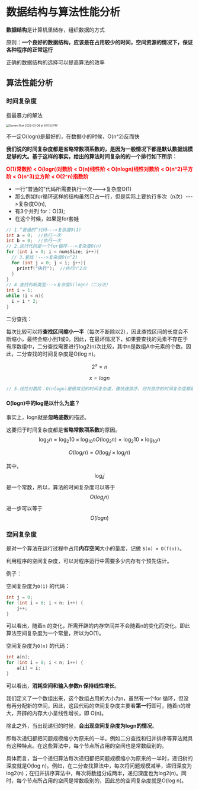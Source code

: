 # 数据结构与算法性能分析

**数据结构**是计算机里储存，组织数据的方式

原则：**一个良好的数据结构，应该是在占用较少的时间，空间资源的情况下，保证各种程序的正常运行**

正确的数据结构的选择可以提高算法的效率

## 算法性能分析

### 时间复杂度

指最暴力的解法

<img src="/Users/songjiaming/Documents/Typora/leetcode-Array/Screen Shot 2022-03-06 at 9.01.52 PM.png" alt="Screen Shot 2022-03-06 at 9.01.52 PM" style="zoom:50%;" />

不一定O(logn)是最好的，在数据小的时候，O(n^2)反而快

**我们说的时间复杂度都是省略常数项系数的，是因为一般情况下都是默认数据规模足够的大。基于这样的事实，给出的算法时间复杂的的一个排行如下所示：**

**<font color=red>O(1)常数阶 < O(logn)对数阶 < O(n)线性阶 < O(nlogn)线性对数阶 < O(n^2)平方阶 < O(n^3)立方阶 < O(2^n)指数阶</font>**



- 一行“普通的”代码所需要执行一次--->复杂度O(1)
- 那么例如for循环这样的结构虽然只占一行，但是实际上要执行多次（n次）--->复杂度O(n),
- 有3个并列 for：O(3); 
- 在这个时候，如果是for套娃

```c
// 1.“普通的”代码--->复杂度O(1)
int a = 0;  //执行一次
int b = 0;  //执行一次
// 2.这行代码是一个for循环--->复杂度O(n)
for (int i = 0; i < numsSize; i++){
  // 3.套娃：--->复杂度O(n^2)
  for (int j = 0; j < i; j++){
    printf("执行");  //执行n^2次
  }
}
// 4.查找判断类型--->复杂度O(logn)（二分法）
int i = 1;
while (i < n){
  i = i * 2;
}
```

二分查找：

每次比较可以将**查找区间缩小一半**（每次不断除以2），因此查找区间的长度会不断缩小，最终会缩小到1或0。因此，在最坏情况下，如果要查找的元素不存在于有序数组中，二分查找需要进行log2(n)次比较，其中n是数组A中元素的个数。因此，二分查找的时间复杂度是O(log n)。


$$
2^x = n
$$

$$
x = logn
$$

```c
// 5.线性对数阶：O(nlogn)是很常见的时间复杂度，像快速排序、归并排序的时间复杂度都是 O(nlogn)。
```

#### O(logn)中的log是以什么为底？

事实上，logn就是**忽略底数**的描述。

这要归于时间复杂度都是**省略常数项系数**的原因。
$$
\log_{2}{n} = \log_{2}10 \times \log_{10}n
O(\log_{2}{n}) = \log_{2}10 \times \log_{10}n
$$

$$
O(\log_{i}{n}) = O(\log_{i}j \times \log_{j}n)
$$

其中，
$$
\log_{i}j
$$
是一个常数，所以，算法的时间复杂度可以等于
$$
O(log_{j}n)
$$
进一步可以等于
$$
O(logn)
$$


### 空间复杂度

是对一个算法在运行过程中占用**内存空间**大小的量度，记做 `S(n) = O(f(n))`。

利用程序的空间复杂度，可以对程序运行中需要多少内存有个预先估计。

例子：

空间复杂度为`O(1)` 的代码：

```c
int j = 0;
for (int i = 0; i < n; i++) {
    j++;
}
```

可以看出，随着n 的变化，所需开辟的内存空间并不会随着n的变化而变化。即此算法空间复杂度为一个常量，所以为O(1)。



空间复杂度为`O(n)` 的代码：

```c
int a[n];
for (int i = 0; i < n; i++) {
    a[i] = i;
}
```

可以看出，**消耗空间和输入参数n 保持线性增长**。

我们定义了一个数组出来，这个数组占用的大小为n，虽然有一个for 循环，但没有再分配新的空间，因此，这段代码的空间复杂度主要看**第一行**即可，随着n的增大，开辟的内存大小呈线性增长，即 O(n)。

除此之外，当出现递归的时候，**会出现空间复杂度为logn的情况**。

即每次递归都把问题规模缩小为原来的一半。例如二分查找和归并排序等算法就具有这种特点。在这些算法中，每个节点所占用的空间也是常数级别的。

具体而言，当一个递归算法每次递归都把问题规模缩小为原来的一半时，递归树的深度就是O(log n)。例如，在二分查找算法中，每次将问题规模减半，递归深度为log2(n)；在归并排序算法中，每次将数组分成两半，递归深度也为log2(n)。同时，每个节点所占用的空间是常数级别的，因此总的空间复杂度就是O(log n)。

